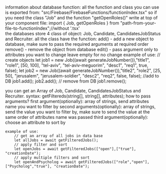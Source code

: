 information about database function:
all the function and class you can use is exported from:
"src/Firebase/FirebaseFunctions/functionIndex.tsx"
so if you need the class "Job" and the function "getOpenRoles()" write at top of your component file: import { Job, getOpenRoles } from "path-from-your-file-to-functionIndex";//without '.tsx'  
the databases store 4 class of object:
Job, Candidate, CandidatesJobStatus and Recruiter.
all the class have the function:
    add() - add a new object to database, make sure to pass the required arguments at required order
    remove() - remove the object from database
    edit() - pass argument only to attributes you want to change leave empty for no change
    example of use:
        // create objects
        let job1 = new Job((await generateJobNumber()),"title1", "role1", [50, 100], "tel-aviv", "tel-aviv-meguorim", "desc1", "req1", true, false);
	    let job2 = new Job((await generateJobNumber()),"title2", "role2", [25, 50], "jerusalem", "jerusalem-soldier", "desc2", "req2", false, false);
	    //add to DB
        job1.add();
	    job2.add();
        // remove from DB
	    job1.remove();
        
you can get an Array of Job, Candidate, CandidatesJobStatus and Recruiter.
    syntax: getFiltered<type>s(string[], string[], attributes);
    how to pass arguments?
        first argument(optionally):
            array of strings, send attributes name you want to filter by
        second arguments(optionally):
            array of strings, send the value you want to filter by, make sure to send the value at the same order of attributes name was passed
        third argument(optionally):
            choose an attribute to sort by

    example of use:
        // get an array of all jobs in data base
        let allJobs = await getFilteredJobs(); 
        // apply filter and sort
        let openJobs = await getFilteredJobs(["open"],["true"], "creationDate");
        // apply multiple filters and sort
        let openAndPsycholog = await getFilteredJobs(["role","open"],["Psycholog","true"], "creationDate");